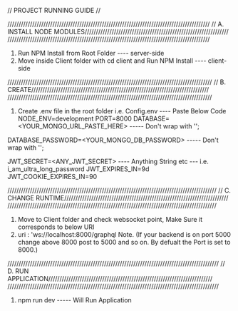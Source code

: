// PROJECT RUNNING GUIDE //

//////////////////////////////////////////////////////////////////////////////////////////
// A. INSTALL NODE MODULES////////////////////////////////////////////////////////////////
//////////////////////////////////////////////////////////////////////////////////////////

1. Run NPM Install from Root Folder  ---- server-side
2. Move inside Client folder with cd client and Run NPM Install ---- client-side



///////////////////////////////////////////////////////////////////////////////////////////
// B. CREATE///////////////////////////////////////////////////////////////////////////////
///////////////////////////////////////////////////////////////////////////////////////////

1. Create .env file in the root folder i.e. Config.env ---- Paste Below Code
NODE_ENV=development
PORT=8000
DATABASE=<YOUR_MONGO_URL_PASTE_HERE>  ----- Don't wrap with '';

DATABASE_PASSWORD=<YOUR_MONGO_DB_PASSWORD> ----- Don't wrap with '';

JWT_SECRET=<ANY_JWT_SECRET> ---- Anything String etc --- i.e. i_am_ultra_long_password 
JWT_EXPIRES_IN=9d
JWT_COOKIE_EXPIRES_IN=90



/////////////////////////////////////////////////////////////////////////////////////////////
// C. CHANGE RUNTIME/////////////////////////////////////////////////////////////////////////
/////////////////////////////////////////////////////////////////////////////////////////////

1. Move to Client folder and check websocket point, Make Sure it corresponds to below URI
2. uri : 'ws://localhost:8000/graphql 
Note. (If your backend is on port 5000 change above 8000 post to 5000 and so on. By defualt the Port is set to 8000.)



//////////////////////////////////////////////////////////////////////////////////////////////
// D. RUN APPLICATION/////////////////////////////////////////////////////////////////////////
//////////////////////////////////////////////////////////////////////////////////////////////
1. npm run dev -----  Will Run Application


